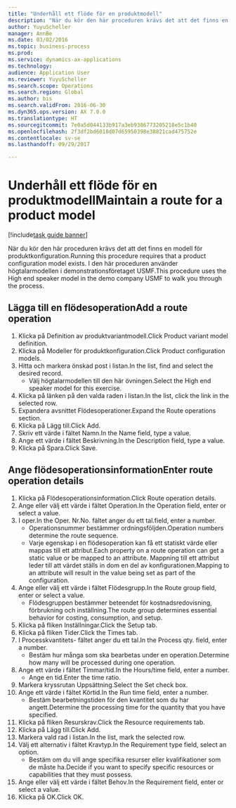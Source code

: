```yaml
--- 
title: "Underhåll ett flöde för en produktmodell"
description: "När du kör den här proceduren krävs det att det finns en modell för produktkonfiguration."
author: YuyuScheller
manager: AnnBe
ms.date: 03/02/2016
ms.topic: business-process
ms.prod: 
ms.service: dynamics-ax-applications
ms.technology: 
audience: Application User
ms.reviewer: YuyuScheller
ms.search.scope: Operations
ms.search.region: Global
ms.author: bis
ms.search.validFrom: 2016-06-30
ms.dyn365.ops.version: AX 7.0.0
ms.translationtype: HT
ms.sourcegitcommit: 7e0a5d044133b917a3eb9386773205218e5c1b40
ms.openlocfilehash: 2f3df2bd6018d07d65950398e38821cad475752e
ms.contentlocale: sv-se
ms.lasthandoff: 09/29/2017

---
```

# <a name="maintain-a-route-for-a-product-model"></a><span data-ttu-id="593df-103">Underhåll ett flöde för en produktmodell</span><span class="sxs-lookup"><span data-stu-id="593df-103">Maintain a route for a product model</span></span>

[!include[task guide banner](../../includes/task-guide-banner.md)]

<span data-ttu-id="593df-104">När du kör den här proceduren krävs det att det finns en modell för produktkonfiguration.</span><span class="sxs-lookup"><span data-stu-id="593df-104">Running this procedure requires that a product configuration model exists.</span></span> <span data-ttu-id="593df-105">I den här proceduren använder högtalarmodellen i demonstrationsföretaget USMF.</span><span class="sxs-lookup"><span data-stu-id="593df-105">This procedure uses the High end speaker model in the demo company USMF to walk you through the process.</span></span>


## <a name="add-a-route-operation"></a><span data-ttu-id="593df-106">Lägga till en flödesoperation</span><span class="sxs-lookup"><span data-stu-id="593df-106">Add a route operation</span></span>
1. <span data-ttu-id="593df-107">Klicka på Definition av produktvariantmodell.</span><span class="sxs-lookup"><span data-stu-id="593df-107">Click Product variant model definition.</span></span>
2. <span data-ttu-id="593df-108">Klicka på Modeller för produktkonfiguration.</span><span class="sxs-lookup"><span data-stu-id="593df-108">Click Product configuration models.</span></span>
3. <span data-ttu-id="593df-109">Hitta och markera önskad post i listan.</span><span class="sxs-lookup"><span data-stu-id="593df-109">In the list, find and select the desired record.</span></span>
    * <span data-ttu-id="593df-110">Välj högtalarmodellen till den här övningen.</span><span class="sxs-lookup"><span data-stu-id="593df-110">Select the High end speaker model for this exercise.</span></span>  
4. <span data-ttu-id="593df-111">Klicka på länken på den valda raden i listan.</span><span class="sxs-lookup"><span data-stu-id="593df-111">In the list, click the link in the selected row.</span></span>
5. <span data-ttu-id="593df-112">Expandera avsnittet Flödesoperationer.</span><span class="sxs-lookup"><span data-stu-id="593df-112">Expand the Route operations section.</span></span>
6. <span data-ttu-id="593df-113">Klicka på Lägg till.</span><span class="sxs-lookup"><span data-stu-id="593df-113">Click Add.</span></span>
7. <span data-ttu-id="593df-114">Skriv ett värde i fältet Namn.</span><span class="sxs-lookup"><span data-stu-id="593df-114">In the Name field, type a value.</span></span>
8. <span data-ttu-id="593df-115">Ange ett värde i fältet Beskrivning.</span><span class="sxs-lookup"><span data-stu-id="593df-115">In the Description field, type a value.</span></span>
9. <span data-ttu-id="593df-116">Klicka på Spara.</span><span class="sxs-lookup"><span data-stu-id="593df-116">Click Save.</span></span>

## <a name="enter-route-operation-details"></a><span data-ttu-id="593df-117">Ange flödesoperationsinformation</span><span class="sxs-lookup"><span data-stu-id="593df-117">Enter route operation details</span></span>
1. <span data-ttu-id="593df-118">Klicka på Flödesoperationsinformation.</span><span class="sxs-lookup"><span data-stu-id="593df-118">Click Route operation details.</span></span>
2. <span data-ttu-id="593df-119">Ange eller välj ett värde i fältet Operation.</span><span class="sxs-lookup"><span data-stu-id="593df-119">In the Operation field, enter or select a value.</span></span>
3. <span data-ttu-id="593df-120">I oper.</span><span class="sxs-lookup"><span data-stu-id="593df-120">In the Oper.</span></span> <span data-ttu-id="593df-121">Nr.</span><span class="sxs-lookup"><span data-stu-id="593df-121">No.</span></span> <span data-ttu-id="593df-122">fältet anger du ett tal.</span><span class="sxs-lookup"><span data-stu-id="593df-122">field, enter a number.</span></span>
    * <span data-ttu-id="593df-123">Operationsnummer bestämmer ordningsföljden.</span><span class="sxs-lookup"><span data-stu-id="593df-123">Operation numbers determine the route sequence.</span></span>  
    * <span data-ttu-id="593df-124">Varje egenskap i en flödesoperation kan få ett statiskt värde eller mappas till ett attribut.</span><span class="sxs-lookup"><span data-stu-id="593df-124">Each property on a route operation can get a static value or be mapped to an attribute.</span></span> <span data-ttu-id="593df-125">Mappning till ett attribut leder till att värdet ställs in dom en del av konfigurationen.</span><span class="sxs-lookup"><span data-stu-id="593df-125">Mapping to an attribute will result in the value being set as part of the configuration.</span></span>  
4. <span data-ttu-id="593df-126">Ange eller välj ett värde i fältet Flödesgrupp.</span><span class="sxs-lookup"><span data-stu-id="593df-126">In the Route group field, enter or select a value.</span></span>
    * <span data-ttu-id="593df-127">Flödesgruppen bestämmer beteendet för kostnadsredovisning, förbrukning och inställning.</span><span class="sxs-lookup"><span data-stu-id="593df-127">The route group determines essential behavior for costing, consumption, and setup.</span></span>  
5. <span data-ttu-id="593df-128">Klicka på fliken Inställningar.</span><span class="sxs-lookup"><span data-stu-id="593df-128">Click the Setup tab.</span></span>
6. <span data-ttu-id="593df-129">Klicka på fliken Tider.</span><span class="sxs-lookup"><span data-stu-id="593df-129">Click the Times tab.</span></span>
7. <span data-ttu-id="593df-130">I Processkvantitets- fältet anger du ett tal.</span><span class="sxs-lookup"><span data-stu-id="593df-130">In the Process qty. field, enter a number.</span></span>
    * <span data-ttu-id="593df-131">Bestäm hur många som ska bearbetas under en operation.</span><span class="sxs-lookup"><span data-stu-id="593df-131">Determine how many will be processed during one operation.</span></span>  
8. <span data-ttu-id="593df-132">Ange ett värde i fältet Timmar/tid.</span><span class="sxs-lookup"><span data-stu-id="593df-132">In the Hours/time field, enter a number.</span></span>
    * <span data-ttu-id="593df-133">Ange en tid.</span><span class="sxs-lookup"><span data-stu-id="593df-133">Enter the time ratio.</span></span>  
9. <span data-ttu-id="593df-134">Markera kryssrutan Uppsättning.</span><span class="sxs-lookup"><span data-stu-id="593df-134">Select the Set check box.</span></span>
10. <span data-ttu-id="593df-135">Ange ett värde i fältet Körtid.</span><span class="sxs-lookup"><span data-stu-id="593df-135">In the Run time field, enter a number.</span></span>
    * <span data-ttu-id="593df-136">Bestäm bearbetningstiden för den kvantitet som du har angett.</span><span class="sxs-lookup"><span data-stu-id="593df-136">Determine the processing time for the quantity that you have specified.</span></span>  
11. <span data-ttu-id="593df-137">Klicka på fliken Resurskrav.</span><span class="sxs-lookup"><span data-stu-id="593df-137">Click the Resource requirements tab.</span></span>
12. <span data-ttu-id="593df-138">Klicka på Lägg till.</span><span class="sxs-lookup"><span data-stu-id="593df-138">Click Add.</span></span>
13. <span data-ttu-id="593df-139">Markera vald rad i listan.</span><span class="sxs-lookup"><span data-stu-id="593df-139">In the list, mark the selected row.</span></span>
14. <span data-ttu-id="593df-140">Välj ett alternativ i fältet Kravtyp.</span><span class="sxs-lookup"><span data-stu-id="593df-140">In the Requirement type field, select an option.</span></span>
    * <span data-ttu-id="593df-141">Bestäm om du vill ange specifika resurser eller kvalifikationer som de måste ha.</span><span class="sxs-lookup"><span data-stu-id="593df-141">Decide if you want to specify specific resources or capabilities that they must possess.</span></span>  
15. <span data-ttu-id="593df-142">Ange eller välj ett värde i fältet Behov.</span><span class="sxs-lookup"><span data-stu-id="593df-142">In the Requirement field, enter or select a value.</span></span>
16. <span data-ttu-id="593df-143">Klicka på OK.</span><span class="sxs-lookup"><span data-stu-id="593df-143">Click OK.</span></span>


